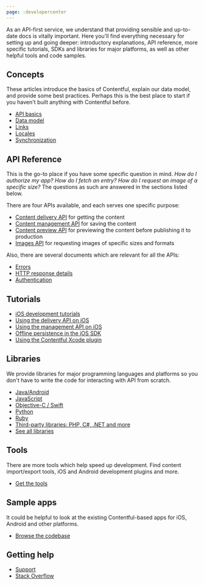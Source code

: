 ```yaml
---
page: :developercenter
---
```


As an API-first service, we understand that providing sensible and up-to-date docs is vitally important. Here you'll find everything necessary for setting up and going deeper: introductory explanations, API reference, more specific tutorials, SDKs and libraries for major platforms, as well as other helpful tools and code samples.

## Concepts

These articles introduce the basics of Contentful, explain our data model, and provide some best practices. Perhaps this is the best place to start if you haven't built anything with Contentful before.

- [API basics](/developers/documentation/concepts/apis/)
- [Data model](/developers/documentation/concepts/data-model/)
- [Links](/developers/documentation/concepts/links/)
- [Locales](/developers/documentation/concepts/locales/)
- [Synchronization](/developers/documentation/concepts/sync/)

## API Reference

This is the go-to place if you have some specific question in mind. *How do I authorize my app? How do I fetch an entry? How do I request an image of a specific size?* The questions as such are answered in the sections listed below.

There are four APIs available, and each serves one specific purpose:

- <a href="http://docs.contentfulcda.apiary.io" target="_blank">Content delivery API</a> for getting the content
- <a href="http://docs.contentfulcma.apiary.io" target="_blank">Content management API</a> for saving the content
- <a href="http://docs.contentpreviewapi.apiary.io" target="_blank">Content preview API</a> for previewing the content before publishing it to production
- <a href="http://docs.contentfulimagesapi.apiary.io" target="_blank">Images API</a> for requesting images of specific sizes and formats

Also, there are several documents which are relevant for all the APIs:

- [Errors](/developers/documentation/references/errors/)
- [HTTP response details](/developers/documentation/references/http-details/)
- [Authentication](/developers/documentation/references/authentication/)

## Tutorials

- [iOS development tutorials](/developers/documentation/tutorials/ios/)
- [Using the delivery API on iOS](/developers/documentation/tutorials/ios/using-delivery-api-on-ios/)
- [Using the management API on iOS](/developers/documentation/tutorials/ios/using-management-api-on-ios/)
- [Offline persistence in the iOS SDK](/developers/documentation/tutorials/ios/offline-persistence-in-ios-sdk)
- [Using the Contentful Xcode plugin](/developers/documentation/tutorials/ios/using-contentful-xcode-plugin)

## Libraries

We provide libraries for major programming languages and platforms so you don't have to write the code for interacting with API from scratch.

- [Java/Android](/developers/documentation/code/libraries/#java-also-for-use-on-android)
- [JavaScript](/developers/documentation/code/libraries/#javascript)
- [Objective-C / Swift](/developers/documentation/code/libraries/#objective-c--swift-for-use-on-ios-and-os-x)
- [Python](/developers/documentation/code/libraries/#python)
- [Ruby](/developers/documentation/code/libraries/#ruby)
- [Third-party libraries: PHP, C#, .NET and more](/developers/documentation/code/libraries/#unofficial)
- [See all libraries](/developers/documentation/code/libraries/)

## Tools

There are more tools which help speed up development. Find content import/export tools, iOS and Android development plugins and more.

- [Get the tools](/developers/documentation/code/tools/)

## Sample apps

It could be helpful to look at the existing Contentful-based apps for iOS, Android and other platforms.

- [Browse the codebase](/developers/documentation/code/examples/)

## Getting help

- <a href="https://support.contentful.com/hc/en-us/requests/new" target="_blank">Support</a>
- <a href="http://stackoverflow.com/questions/tagged/contentful?sort=newest" target="_blank">Stack Overflow</a>
